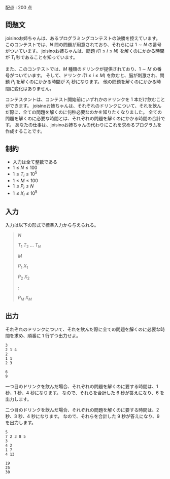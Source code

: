配点 : $200$ 点

## 問題文

joisinoお姉ちゃんは、あるプログラミングコンテストの決勝を控えています。
このコンテストでは、$N$ 問の問題が用意されており、それらには $1 \sim N$ の番号がついています。
joisinoお姉ちゃんは、問題 $i(1 \leq i \leq N)$ を解くのにかかる時間が $T_i$ 秒であることを知っています。

また、このコンテストでは、$M$ 種類のドリンクが提供されており、$1 \sim M$ の番号がついています。
そして、ドリンク $i(1 \leq i \leq M)$ を飲むと、脳が刺激され、問題 $P_i$ を解くのにかかる時間が $X_i$ 秒になります。
他の問題を解くのにかかる時間に変化はありません。

コンテスタントは、コンテスト開始前にいずれかのドリンクを $1$ 本だけ飲むことができます。
joisinoお姉ちゃんは、それぞれのドリンクについて、それを飲んだ際に、全ての問題を解くのに何秒必要なのかを知りたくなりました。
全ての問題を解くのに必要な時間とは、それぞれの問題を解くのにかかる時間の合計です。
あなたの仕事は、joisinoお姉ちゃんの代わりにこれを求めるプログラムを作成することです。

## 制約

- 入力は全て整数である
- $1 \leq N \leq 100$
- $1 \leq T_i \leq 10^5$
- $1 \leq M \leq 100$
- $1 \leq P_i \leq N$
- $1 \leq X_i \leq 10^5$

## 入力

入力は以下の形式で標準入力から与えられる。

> $N$
> 
> $T_1$ $T_2$ $...$ $T_N$
> 
> $M$
> 
> $P_1$ $X_1$
> 
> $P_2$ $X_2$
> 
> $:$
> 
> $P_M$ $X_M$

## 出力

それぞれのドリンクについて、それを飲んだ際に全ての問題を解くのに必要な時間を求め、順番に $1$ 行ずつ出力せよ。

```input1
3
2 1 4
2
1 1
2 3
```

```output1
6
9
```

一つ目のドリンクを飲んだ場合、それぞれの問題を解くのに要する時間は、$1$ 秒、$1$ 秒、$4$ 秒になります。
なので、それらを合計した $6$ 秒が答えになり、$6$ を出力します。

二つ目のドリンクを飲んだ場合、それぞれの問題を解くのに要する時間は、$2$ 秒、$3$ 秒、$4$ 秒になります。
なので、それらを合計した $9$ 秒が答えになり、$9$ を出力します。

```input2
5
7 2 3 8 5
3
4 2
1 7
4 13
```

```output2
19
25
30
```